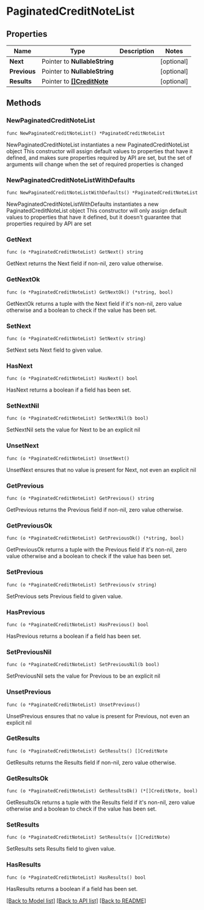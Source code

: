 # PaginatedCreditNoteList

## Properties

Name | Type | Description | Notes
------------ | ------------- | ------------- | -------------
**Next** | Pointer to **NullableString** |  | [optional] 
**Previous** | Pointer to **NullableString** |  | [optional] 
**Results** | Pointer to [**[]CreditNote**](CreditNote.md) |  | [optional] 

## Methods

### NewPaginatedCreditNoteList

`func NewPaginatedCreditNoteList() *PaginatedCreditNoteList`

NewPaginatedCreditNoteList instantiates a new PaginatedCreditNoteList object
This constructor will assign default values to properties that have it defined,
and makes sure properties required by API are set, but the set of arguments
will change when the set of required properties is changed

### NewPaginatedCreditNoteListWithDefaults

`func NewPaginatedCreditNoteListWithDefaults() *PaginatedCreditNoteList`

NewPaginatedCreditNoteListWithDefaults instantiates a new PaginatedCreditNoteList object
This constructor will only assign default values to properties that have it defined,
but it doesn't guarantee that properties required by API are set

### GetNext

`func (o *PaginatedCreditNoteList) GetNext() string`

GetNext returns the Next field if non-nil, zero value otherwise.

### GetNextOk

`func (o *PaginatedCreditNoteList) GetNextOk() (*string, bool)`

GetNextOk returns a tuple with the Next field if it's non-nil, zero value otherwise
and a boolean to check if the value has been set.

### SetNext

`func (o *PaginatedCreditNoteList) SetNext(v string)`

SetNext sets Next field to given value.

### HasNext

`func (o *PaginatedCreditNoteList) HasNext() bool`

HasNext returns a boolean if a field has been set.

### SetNextNil

`func (o *PaginatedCreditNoteList) SetNextNil(b bool)`

 SetNextNil sets the value for Next to be an explicit nil

### UnsetNext
`func (o *PaginatedCreditNoteList) UnsetNext()`

UnsetNext ensures that no value is present for Next, not even an explicit nil
### GetPrevious

`func (o *PaginatedCreditNoteList) GetPrevious() string`

GetPrevious returns the Previous field if non-nil, zero value otherwise.

### GetPreviousOk

`func (o *PaginatedCreditNoteList) GetPreviousOk() (*string, bool)`

GetPreviousOk returns a tuple with the Previous field if it's non-nil, zero value otherwise
and a boolean to check if the value has been set.

### SetPrevious

`func (o *PaginatedCreditNoteList) SetPrevious(v string)`

SetPrevious sets Previous field to given value.

### HasPrevious

`func (o *PaginatedCreditNoteList) HasPrevious() bool`

HasPrevious returns a boolean if a field has been set.

### SetPreviousNil

`func (o *PaginatedCreditNoteList) SetPreviousNil(b bool)`

 SetPreviousNil sets the value for Previous to be an explicit nil

### UnsetPrevious
`func (o *PaginatedCreditNoteList) UnsetPrevious()`

UnsetPrevious ensures that no value is present for Previous, not even an explicit nil
### GetResults

`func (o *PaginatedCreditNoteList) GetResults() []CreditNote`

GetResults returns the Results field if non-nil, zero value otherwise.

### GetResultsOk

`func (o *PaginatedCreditNoteList) GetResultsOk() (*[]CreditNote, bool)`

GetResultsOk returns a tuple with the Results field if it's non-nil, zero value otherwise
and a boolean to check if the value has been set.

### SetResults

`func (o *PaginatedCreditNoteList) SetResults(v []CreditNote)`

SetResults sets Results field to given value.

### HasResults

`func (o *PaginatedCreditNoteList) HasResults() bool`

HasResults returns a boolean if a field has been set.


[[Back to Model list]](../README.md#documentation-for-models) [[Back to API list]](../README.md#documentation-for-api-endpoints) [[Back to README]](../README.md)


